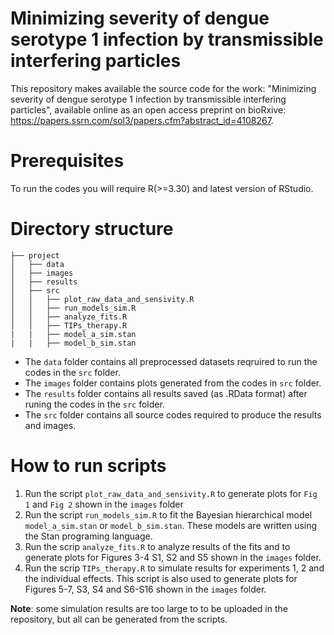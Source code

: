 # Minimizing severity of dengue serotype 1 infection by transmissible interfering particles

This repository makes available the source code for the work: "Minimizing severity of dengue serotype 1 infection by transmissible interfering particles", available online as an open access preprint on bioRxive: https://papers.ssrn.com/sol3/papers.cfm?abstract_id=4108267.

# Prerequisites

To run the codes you will require R(>=3.30) and latest version of RStudio.

# Directory structure
```
├── project
│   ├── data
│   ├── images
│   ├── results
│   ├── src
│   │   ├── plot_raw_data_and_sensivity.R
│   │   ├── run_models_sim.R
│   │   ├── analyze_fits.R
│   │   ├── TIPs_therapy.R
|   |   ├── model_a_sim.stan
|   |   ├── model_b_sim.stan
```
- The `data` folder contains all preprocessed datasets reqruired to run the codes in the `src` folder. 
- The `images` folder contains plots generated from the codes in `src` folder.
- The `results` folder contains all results saved (as .RData format) after runing the codes in the `src` folder.
- The `src` folder contains all source codes required to produce the results and images.

# How to run scripts

1. Run the script `plot_raw_data_and_sensivity.R` to generate plots for `Fig 1` and `Fig 2` shown in the `images` folder
2. Run the script `run_models_sim.R` to fit the Bayesian hierarchical model `model_a_sim.stan` or `model_b_sim.stan`. These models are written using the Stan programing language.
3. Run the scrip `analyze_fits.R` to analyze results of the fits and to generate plots for Figures 3-4 S1, S2 and S5 shown in the `images` folder.
4. Run the scrip `TIPs_therapy.R` to simulate results for experiments 1, 2 and the individual effects.  This script is also used to generate plots for Figures 5-7, S3, S4 and S6-S16 shown in the `images` folder.

**Note**: some simulation results are too large to to be uploaded in the repository, but all can be generated from the scripts. 

